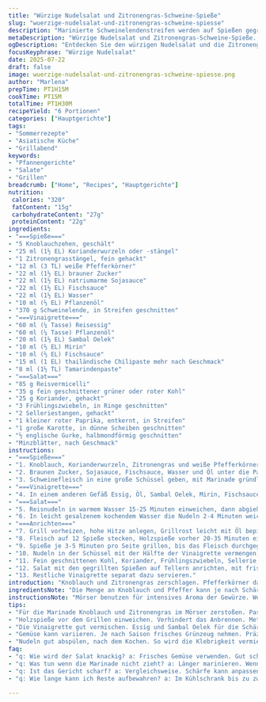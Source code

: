 ```yaml
---
title: "Würzige Nudelsalat und Zitronengras-Schweine-Spieße"
slug: "wuerzige-nudelsalat-und-zitronengras-schweine-spiesse"
description: "Marinierte Schweinelendenstreifen werden auf Spießen gegrillt, kombiniert mit einem scharfen Reisnudelsalat mit knackigem Gemüse und frischen Kräutern. Zitronengras und weiße Pfefferkörner sorgen für das Aroma, während eine würzige Vinaigrette aus Reisessig, Chili und Tamarinde den Salat kräftig würzt. Die Nudeln werden kurz gekocht, Gemüse in dünne Scheiben geschnitten. Die Spieße grillen bei hoher Hitze, kurz, bis das Fleisch durch ist. Koriander und Minze bringen Frische. Exotisch, würzig, etwas säuerlich."
metaDescription: "Würzige Nudelsalat und Zitronengras-Schweine-Spieße. Ein exotisches, schmackhaftes Gericht. Ideal für Grillfeste im Freien."
ogDescription: "Entdecken Sie den würzigen Nudelsalat und die Zitronengras-Schweine-Spieße. Frisch, schmackhaft und perfekt für den Sommer."
focusKeyphrase: "Würzige Nudelsalat"
date: 2025-07-22
draft: false
image: wuerzige-nudelsalat-und-zitronengras-schweine-spiesse.png
author: "Marlena"
prepTime: PT1H15M
cookTime: PT15M
totalTime: PT1H30M
recipeYield: "6 Portionen"
categories: ["Hauptgerichte"]
tags:
- "Sommerrezepte"
- "Asiatische Küche"
- "Grillabend"
keywords:
- "Pfannengerichte"
- "Salate"
- "Grillen"
breadcrumb: ["Home", "Recipes", "Hauptgerichte"]
nutrition: 
 calories: "320"
 fatContent: "15g"
 carbohydrateContent: "27g"
 proteinContent: "22g"
ingredients:
- "===Spieße==="
- "5 Knoblauchzehen, geschält"
- "25 ml (1½ EL) Korianderwurzeln oder -stängel"
- "1 Zitronengrasstängel, fein gehackt"
- "12 ml (3 TL) weiße Pfefferkörner"
- "22 ml (1½ EL) brauner Zucker"
- "22 ml (1½ EL) natriumarme Sojasauce"
- "22 ml (1½ EL) Fischsauce"
- "22 ml (1½ EL) Wasser"
- "10 ml (⅔ EL) Pflanzenöl"
- "370 g Schweinelende, in Streifen geschnitten"
- "===Vinaigrette==="
- "60 ml (¼ Tasse) Reisessig"
- "60 ml (¼ Tasse) Pflanzenöl"
- "20 ml (1⅓ EL) Sambal Oelek"
- "10 ml (⅔ EL) Mirin"
- "10 ml (⅔ EL) Fischsauce"
- "15 ml (1 EL) thailändische Chilipaste mehr nach Geschmack"
- "8 ml (1½ TL) Tamarindenpaste"
- "===Salat==="
- "85 g Reisvermicelli"
- "35 g fein geschnittener grüner oder roter Kohl"
- "25 g Koriander, gehackt"
- "3 Frühlingszwiebeln, in Ringe geschnitten"
- "2 Selleriestangen, gehackt"
- "1 kleiner roter Paprika, entkernt, in Streifen"
- "1 große Karotte, in dünne Scheiben geschnitten"
- "½ englische Gurke, halbmondförmig geschnitten"
- "Minzblätter, nach Geschmack"
instructions:
- "===Spieße==="
- "1. Knoblauch, Korianderwurzeln, Zitronengras und weiße Pfefferkörner in einem Mörser zu einer einheitlichen Paste zerstoßen."
- "2. Braunen Zucker, Sojasauce, Fischsauce, Wasser und Öl unter die Paste mischen."
- "3. Schweinefleisch in eine große Schüssel geben, mit Marinade gründlich vermengen, bis alle Stücke bedeckt sind. Abdecken, mindestens 25-35 Minuten kühlen, besser über Nacht."
- "===Vinaigrette==="
- "4. In einem anderen Gefäß Essig, Öl, Sambal Oelek, Mirin, Fischsauce, Chilipaste und Tamarindenpaste mit einem Schneebesen verquirlen, bis gleichmäßig verbunden. Beiseitestellen."
- "===Salat==="
- "5. Reisnudeln in warmem Wasser 15-25 Minuten einweichen, dann abgießen und unter kaltem Wasser abspülen. Gut abtropfen lassen."
- "6. In leicht gesalzenem kochendem Wasser die Nudeln 2-4 Minuten weich garen. Abgießen, kalt abspülen und erneut abtropfen lassen. In eine große Schüssel geben."
- "===Anrichten==="
- "7. Grill vorheizen, hohe Hitze anlegen, Grillrost leicht mit Öl bepinseln."
- "8. Fleisch auf 12 Spieße stecken, Holzspieße vorher 20-35 Minuten einweichen."
- "9. Spieße je 3-5 Minuten pro Seite grillen, bis das Fleisch durchgegart ist und leichte Röststellen zeigt."
- "10. Nudeln in der Schüssel mit der Hälfte der Vinaigrette vermengen, bis alles gut benetzt ist."
- "11. Fein geschnittenen Kohl, Koriander, Frühlingszwiebeln, Sellerie, Paprika, Karotte und Gurke unter die Nudeln heben, alles gut vermischen."
- "12. Salat mit den gegrillten Spießen auf Tellern anrichten, mit frischer Minze bestreuen."
- "13. Restliche Vinaigrette separat dazu servieren."
introduction: "Knoblauch und Zitronengras zerschlagen. Pfefferkörner dazu. Pasta aus Reis. Chili für Schärfe. Koriandergrün, Frühlingszwiebeln, und knackiges Gemüse. Schweinelende mariniert, kurz gegrillt. Würzig, leicht säuerlich. Salat etwas frisch, frisch wie Minze. Schnelle Einweichzeit bei Nudeln, nicht zu lang. Perfekt für draußen. Dampfig, würzig, ein bisschen süßlich durch braunen Zucker. Das Fleisch nicht zu dünn, sonst trocken. Marinieren 30 Minuten oder länger, je Zeit und Lust. Grillzeit kurz, damit Saft bleibt. Sojasauce etwas zurückhaltend, Fischsauce für Umami. Sambal und Tamarinde geben Tiefe. Spieße vorbereiten, nicht zu eng, damit durchgrillt wird."
ingredientsNote: "Die Menge an Knoblauch und Pfeffer kann je nach Schärfewunsch angepasst werden. Fettarmes Schweinefleisch eignet sich gut, da der Marinade Geschmack tief eindringt. Zitronengras muss fein gehackt sein, sonst holzig. Als Ersatz für Korianderwurzeln kann frischer Korianderstängel dienen, etwas milder. Die Vinaigrette balanciert säuerlich und scharf, die Tamarindenpaste gibt Tiefe ohne Süße. Für alternative Schärfe kann Chilipaste ersetzt oder reduziert werden. Reisnudeln weich einweichen, sonst werden sie beim Kochen matschig. Gemüse nach Saison variieren, wichtig sind frische, knackige Zutaten für Texturkontrast. Minze bringt Frische, unbedingt frisch und gehackt. Holzbasiert oder Metallspieße funktionieren, Holz lieber eingeweicht, damit sie nicht verbrennen."
instructionsNote: "Mörser benutzen für intensives Aroma der Gewürze. Wer keinen hat, kann Mixstab nutzen, aber sorgfältig zerkleinern. Marinieren lange genug, für deutliches Aroma. Nudeln zuerst einweichen, dann kurz garen, sonst kleben sie zusammen. Kalt abspülen stoppt Garprozess und erhält Textur. Grill gut vorheizen, sonst Fleisch nicht schnell genug anbräunen. Fleischstücke auf Spieße locker stecken, nicht gedrängt, Durchgaren sonst mühsam. Beim Wenden sanft vorgehen, damit Spieße nicht brechen. Salat mit Vinaigrette mischen, bevor Gemüse dazukommt, so verteilen sich Aromen gleichmäßig. Restliche Vinaigrette als Dip zum Fleisch passt gut. Auf Tellern anrichten und Minze als letztes drüberstreuen. So bleibt sie frisch und aromatisch."
tips:
- "Für die Marinade Knoblauch und Zitronengras im Mörser zerstoßen. Passt alles gut zusammen, so entfaltet sich das Aroma. Marinade für mindestens 30 Minuten, besser über Nacht. Auch bei weniger Zeit Geschmack nicht verlieren."
- "Holzspieße vor dem Grillen einweichen. Verhindert das Anbrennen. Metallspieße sind auch gut. Bei Holz aufpassen, dass sie nicht brechen. Fleisch locker aufspießen, damit es gleichmäßig gart. Druck vermeiden, um die Säfte zu behalten."
- "Die Vinaigrette gut vermischen. Essig und Sambal Oelek für die Schärfe. Tamarindenpaste, absolut wichtig für die Balance. Gut abschmecken, damit es nicht zu scharf wird. So bleibt der Salat frisch und aromatisch."
- "Gemüse kann variieren. Je nach Saison frisches Grünzeug nehmen. Präzise schneiden für den Crunch. Koriander unerlässlich, bringt Geschmack. Minze als Abschluss, sticht hervor, frisch und duftet. Basis für jeden Salat."
- "Nudeln gut abspülen, nach dem Kochen. So wird die Klebrigkeit vermieden. Kühlung nicht vergessen, somit bleibt die Textur erhalten. Pasta kurz garen, wichtig, nicht zu lang. Bei Überkochen wird es matschig."
faq:
- "q: Wie wird der Salat knackig? a: Frisches Gemüse verwenden. Gut schneiden. Variieren beim Gemüse, aber nichts weiches. Gurke ideal."
- "q: Was tun wenn die Marinade nicht zieht? a: Länger marinieren. Wenn zu wenig Zeit bedenken, die Menge reduzieren. Auch die Würze erhöhen für mehr Geschmack."
- "q: Ist das Gericht scharf? a: Vergleichsweise. Schärfe kann anpassen. Weniger Sambal Oelek verwenden. Mehr Gemüse hilft ebenfalls."
- "q: Wie lange kann ich Reste aufbewahren? a: Im Kühlschrank bis zu zwei Tage. Aber aufpassen mit der Frische. Salat nicht zu lange lagern, sonst matschig."

---
```


